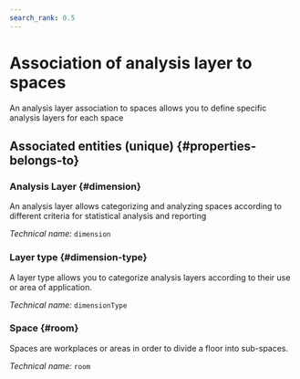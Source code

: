 ```yaml
---
search_rank: 0.5
---    
```

# Association of analysis layer to spaces
<!--- THIS FILE IS GENERATED PLEASE DO NOT EDIT IT DIRECTLY --->

An analysis layer association to spaces allows you to define specific analysis layers for each space

<OH code="dimensionRoom"/>







## Associated entities (unique) {#properties-belongs-to}

### Analysis Layer {#dimension}

An analysis layer allows categorizing and analyzing spaces according to different criteria for statistical analysis and reporting

*Technical name:* ```dimension```
<PH code="dimensionRoom:dimension"/>

### Layer type {#dimension-type}

A layer type allows you to categorize analysis layers according to their use or area of application.

*Technical name:* ```dimensionType```
<PH code="dimensionRoom:dimensionType"/>

### Space {#room}

Spaces are workplaces or areas in order to divide a floor into sub-spaces.

*Technical name:* ```room```
<PH code="dimensionRoom:room"/>





